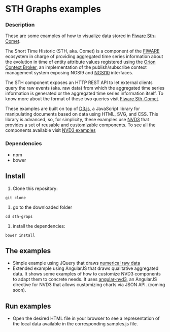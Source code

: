 # STH Graphs examples
### Description
These are some examples of how to visualize data stored in [Fiware Sth-Comet](https://github.com/telefonicaid/fiware-sth-comet).

The Short Time Historic (STH, aka. Comet) is a component of the [FIWARE](https://www.fiware.org/) ecosystem
in charge of providing aggregated time series information about the evolution in
time of entity attribute values registered using the
<a href="http://catalogue.fiware.org/enablers/publishsubscribe-context-broker-orion-context-broker" target="_blank">Orion Context Broker</a>,
an implementation of the publish/subscribe context management system exposing NGSI9 and
<a href="http://technical.openmobilealliance.org/Technical/technical-information/release-program/current-releases/ngsi-v1-0">NGSI10</a> interfaces.

The STH component exposes an HTTP REST API to let external clients query the raw events (aka. raw data) from which the aggregated time series information is generated
or the aggregated time series information itself. To know more about the format of these two queries visit
[Fiware Sth-Comet](https://github.com/telefonicaid/fiware-sth-comet/blob/master/README.md#-consuming-raw-data).

These examples are built on top of [D3.js](http://d3js.org/), a JavaScript library for manipulating documents based on data using HTML, SVG, and CSS.
This library is advanced, so, for simplicity, these examples use [NVD3](http://nvd3.org/) that provides a set of
reusable and customizable components. To see all the components available visit [NVD3 examples](http://nvd3.org/examples/index.html)

### Dependencies
* npm
* bower
## Install
1. Clone this repository:
```
git clone
```
1. go to the downloaded folder
```
cd sth-graps
```
1. install the dependencies:
```
bower install
```
## The examples
* Simple example using JQuery that draws [numerical raw data](examples/jquery/rawNumericalAttr)
* Extended example using AngularJS that draws qualitative aggregated data. It shows some examples of how to customize NVD3 components
to adapt them to concrete needs. It uses [angular-nvd3](http://krispo.github.io/angular-nvd3/), an AngularJS directive for NVD3 that allows
 customizing charts via JSON API. (coming soon).

## Run examples
* Open the desired HTML file in your browser to see a representation of the local data available in the corresponding samples.js file.